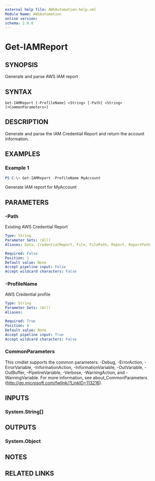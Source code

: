 ```yaml
---
external help file: AWSAutomation-help.xml
Module Name: AWSAutomation
online version:
schema: 2.0.0
---
```


# Get-IAMReport

## SYNOPSIS
Generate and parse AWS IAM report

## SYNTAX

```
Get-IAMReport [-ProfileName] <String> [-Path] <String> [<CommonParameters>]
```

## DESCRIPTION
Generate and parse the IAM Credential Report and return the account information.

## EXAMPLES

### Example 1
```powershell
PS C:\> Get-IAMReport -ProfileName MyAccount
```

Generate IAM report for MyAccount

## PARAMETERS

### -Path
Existing AWS Credential Report

```yaml
Type: String
Parameter Sets: (All)
Aliases: Data, CredentialReport, File, FilePath, Report, ReportPath

Required: False
Position: 1
Default value: None
Accept pipeline input: False
Accept wildcard characters: False
```

### -ProfileName
AWS Credential profile

```yaml
Type: String
Parameter Sets: (All)
Aliases:

Required: True
Position: 0
Default value: None
Accept pipeline input: True
Accept wildcard characters: False
```

### CommonParameters
This cmdlet supports the common parameters: -Debug, -ErrorAction, -ErrorVariable, -InformationAction, -InformationVariable, -OutVariable, -OutBuffer, -PipelineVariable, -Verbose, -WarningAction, and -WarningVariable.
For more information, see about_CommonParameters (http://go.microsoft.com/fwlink/?LinkID=113216).

## INPUTS

### System.String[]

## OUTPUTS

### System.Object
## NOTES

## RELATED LINKS
